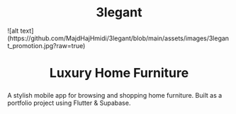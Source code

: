 <h1 align="center" style="font-size:28px; line-height:1"><b>3legant</b>
</h1>
![alt text](https://github.com/MajdHajHmidi/3legant/blob/main/assets/images/3legant_promotion.jpg?raw=true)
<h3 align="center" style="font-size:28px; line-height:1">
Luxury Home Furniture
</h3>
A stylish mobile app for browsing and shopping home furniture. Built as a portfolio project using Flutter &amp; Supabase.
